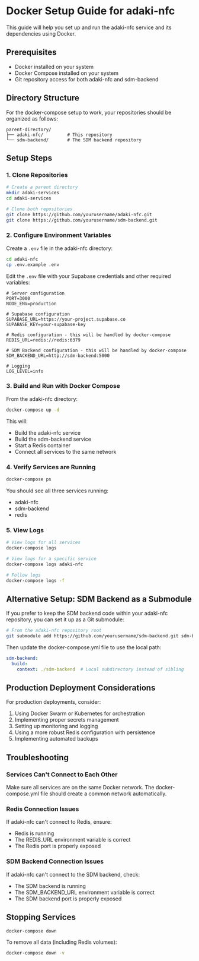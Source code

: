 # Docker Setup Guide for adaki-nfc

This guide will help you set up and run the adaki-nfc service and its dependencies using Docker.

## Prerequisites

- Docker installed on your system
- Docker Compose installed on your system
- Git repository access for both adaki-nfc and sdm-backend

## Directory Structure

For the docker-compose setup to work, your repositories should be organized as follows:

```
parent-directory/
├── adaki-nfc/         # This repository
└── sdm-backend/       # The SDM backend repository
```

## Setup Steps

### 1. Clone Repositories

```bash
# Create a parent directory
mkdir adaki-services
cd adaki-services

# Clone both repositories
git clone https://github.com/yourusername/adaki-nfc.git
git clone https://github.com/yourusername/sdm-backend.git
```

### 2. Configure Environment Variables

Create a `.env` file in the adaki-nfc directory:

```bash
cd adaki-nfc
cp .env.example .env
```

Edit the `.env` file with your Supabase credentials and other required variables:

```
# Server configuration
PORT=3000
NODE_ENV=production

# Supabase configuration
SUPABASE_URL=https://your-project.supabase.co
SUPABASE_KEY=your-supabase-key

# Redis configuration - this will be handled by docker-compose
REDIS_URL=redis://redis:6379

# SDM Backend configuration - this will be handled by docker-compose
SDM_BACKEND_URL=http://sdm-backend:5000

# Logging
LOG_LEVEL=info
```

### 3. Build and Run with Docker Compose

From the adaki-nfc directory:

```bash
docker-compose up -d
```

This will:
- Build the adaki-nfc service
- Build the sdm-backend service
- Start a Redis container
- Connect all services to the same network

### 4. Verify Services are Running

```bash
docker-compose ps
```

You should see all three services running:
- adaki-nfc
- sdm-backend
- redis

### 5. View Logs

```bash
# View logs for all services
docker-compose logs

# View logs for a specific service
docker-compose logs adaki-nfc

# Follow logs
docker-compose logs -f
```

## Alternative Setup: SDM Backend as a Submodule

If you prefer to keep the SDM backend code within your adaki-nfc repository, you can set it up as a Git submodule:

```bash
# From the adaki-nfc repository root
git submodule add https://github.com/yourusername/sdm-backend.git sdm-backend
```

Then update the docker-compose.yml file to use the local path:

```yaml
sdm-backend:
  build:
    context: ./sdm-backend  # Local subdirectory instead of sibling
```

## Production Deployment Considerations

For production deployments, consider:

1. Using Docker Swarm or Kubernetes for orchestration
2. Implementing proper secrets management
3. Setting up monitoring and logging
4. Using a more robust Redis configuration with persistence
5. Implementing automated backups

## Troubleshooting

### Services Can't Connect to Each Other

Make sure all services are on the same Docker network. The docker-compose.yml file should create a common network automatically.

### Redis Connection Issues

If adaki-nfc can't connect to Redis, ensure:
- Redis is running
- The REDIS_URL environment variable is correct
- The Redis port is properly exposed

### SDM Backend Connection Issues

If adaki-nfc can't connect to the SDM backend, check:
- The SDM backend is running
- The SDM_BACKEND_URL environment variable is correct
- The SDM backend port is properly exposed

## Stopping Services

```bash
docker-compose down
```

To remove all data (including Redis volumes):

```bash
docker-compose down -v
```
